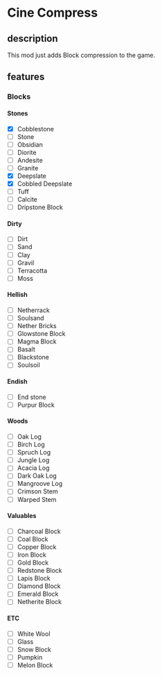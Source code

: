 # Cine Compress

## description
This mod just adds Block compression to the game.

## features 
### Blocks
#### Stones
- [x] Cobblestone
- [ ] Stone
- [ ] Obsidian
- [ ] Diorite
- [ ] Andesite
- [ ] Granite
- [x] Deepslate
- [x] Cobbled Deepslate
- [ ] Tuff
- [ ] Calcite
- [ ] Dripstone Block
#### Dirty
- [ ] Dirt
- [ ] Sand
- [ ] Clay
- [ ] Gravil
- [ ] Terracotta
- [ ] Moss
#### Hellish
- [ ] Netherrack
- [ ] Soulsand
- [ ] Nether Bricks
- [ ] Glowstone Block
- [ ] Magma Block
- [ ] Basalt
- [ ] Blackstone
- [ ] Soulsoil
#### Endish
- [ ] End stone
- [ ] Purpur Block
#### Woods
- [ ] Oak Log
- [ ] Birch Log
- [ ] Spruch Log
- [ ] Jungle Log
- [ ] Acacia Log
- [ ] Dark Oak Log
- [ ] Mangroove Log
- [ ] Crimson Stem
- [ ] Warped Stem
#### Valuables
- [ ] Charcoal Block
- [ ] Coal Block
- [ ] Copper Block
- [ ] Iron Block
- [ ] Gold Block
- [ ] Redstone Block
- [ ] Lapis Block
- [ ] Diamond Block
- [ ] Emerald Block
- [ ] Netherite Block
#### ETC
- [ ] White Wool
- [ ] Glass
- [ ] Snow Block
- [ ] Pumpkin
- [ ] Melon Block